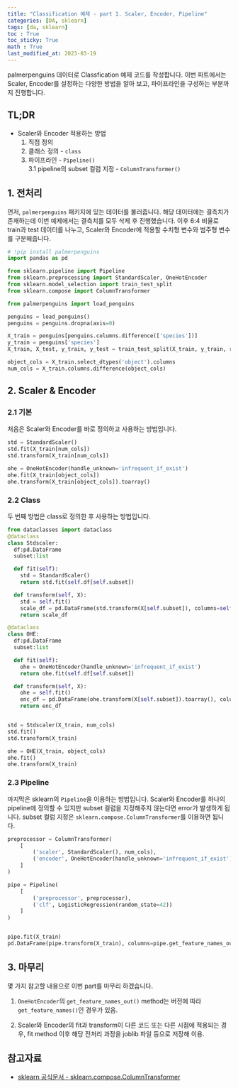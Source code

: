 ```yaml
---
title: "Classification 예제 - part 1. Scaler, Encoder, Pipeline"
categories: [DA, sklearn]
tags: [da, sklearn]
toc : True
toc_sticky: True
math : True
last_modified_at: 2023-03-19
---
```


palmerpenguins 데이터로 Classfication 예제 코드를 작성합니다. 이번 파트에서는  Scaler, Encoder를 설정하는 다양한 방법을 알아 보고, 파이프라인을 구성하는 부분까지 진행합니다.

## TL;DR
* Scaler와 Encoder 적용하는 방법   
    1. 직접 정의
    2. 클래스 정의 - `class` 
    3. 파이프라인 - `Pipeline()`   
        3.1 pipeline의 subset 컬럼 지정 - `ColumnTransformer()`



## 1. 전처리
먼저, `palmerpenguins` 패키지에 있는 데이터를 불러줍니다. 해당 데이터에는 결측치가 존재하는데 이번 예제에서는 결측치를 모두 삭제 후 진행했습니다. 이후 6:4 비율로 train과 test 데이터를 나누고, Scaler와 Encoder에 적용할 수치형 변수와 범주형 변수를 구분해줍니다.

```py
# !pip install palmerpenguins
import pandas as pd

from sklearn.pipeline import Pipeline
from sklearn.preprocessing import StandardScaler, OneHotEncoder
from sklearn.model_selection import train_test_split
from sklearn.compose import ColumnTransformer

from palmerpenguins import load_penguins

penguins = load_penguins()
penguins = penguins.dropna(axis=0)

X_train = penguins[penguins.columns.difference(['species'])]
y_train = penguins['species']
X_train, X_test, y_train, y_test = train_test_split(X_train, y_train, random_state=42, test_size=0.4)

object_cols = X_train.select_dtypes('object').columns
num_cols = X_train.columns.difference(object_cols)
```

## 2. Scaler & Encoder

### 2.1 기본
처음은 Scaler와 Encoder를 바로 정의하고 사용하는 방법입니다. 

```py
std = StandardScaler()
std.fit(X_train[num_cols])
std.transform(X_train[num_cols])

ohe = OneHotEncoder(handle_unknown='infrequent_if_exist')
ohe.fit(X_train[object_cols])
ohe.transform(X_train[object_cols]).toarray()
```

### 2.2 Class
두 번째 방법은 class로 정의한 후 사용하는 방법입니다. 

```py
from dataclasses import dataclass
@dataclass
class Stdscaler:
  df:pd.DataFrame
  subset:list

  def fit(self):
    std = StandardScaler()
    return std.fit(self.df[self.subset])

  def transform(self, X):
    std = self.fit()
    scale_df = pd.DataFrame(std.transform(X[self.subset]), columns=self.subset)
    return scale_df

@dataclass
class OHE:
  df:pd.DataFrame
  subset:list

  def fit(self):
    ohe = OneHotEncoder(handle_unknown='infrequent_if_exist')
    return ohe.fit(self.df[self.subset])

  def transform(self, X):
    ohe = self.fit()
    enc_df = pd.DataFrame(ohe.transform(X[self.subset]).toarray(), columns=ohe.get_feature_names_out(self.subset)).astype('int')
    return enc_df


std = Stdscaler(X_train, num_cols)
std.fit()
std.transform(X_train)

ohe = OHE(X_train, object_cols)
ohe.fit()
ohe.transform(X_train)
```

### 2.3 Pipeline
마지막은 sklearn의 `Pipeline`을 이용하는 방법입니다. Scaler와 Encoder를 하나의 pipeline에 정의할 수 있지만 subset 컬럼을 지정해주지 않는다면 error가 발생하게 됩니다. subset 컬럼 지정은 `sklearn.compose.ColumnTransformer`를 이용하면 됩니다. 

```py
preprocessor = ColumnTransformer(
    [
        ('scaler', StandardScaler(), num_cols),
        ('encoder', OneHotEncoder(handle_unknown='infrequent_if_exist'), object_cols),
    ]
)

pipe = Pipeline(
    [
        ('preprocessor', preprocessor),
        ('clf', LogisticRegression(random_state=42))
    ]
)


pipe.fit(X_train)
pd.DataFrame(pipe.transform(X_train), columns=pipe.get_feature_names_out())
```

## 3. 마무리
몇 가지 참고할 내용으로 이번 part를 마무리 하겠습니다. 

1. `OneHotEncoder`의 `get_feature_names_out()` method는 버전에 따라 `get_feature_names()`인 경우가 있음.

2. Scaler와 Encoder의 fit과 transform이 다른 코드 또는 다른 시점에 적용되는 경우, fit method 이후 해당 전처리 과정을 joblib 파일 등으로 저장해 이용. 


## 참고자료

- [sklearn 공식문서 - sklearn.compose.ColumnTransformer](https://scikit-learn.org/stable/modules/generated/sklearn.compose.ColumnTransformer.html)

